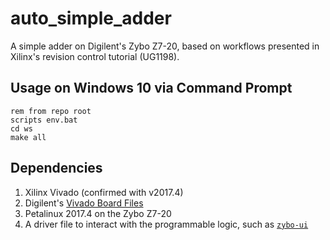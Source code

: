 # auto_simple_adder
A simple adder on Digilent's Zybo Z7-20, based on workflows presented in Xilinx's revision control tutorial (UG1198).

## Usage on Windows 10 via Command Prompt
```
rem from repo root
scripts env.bat
cd ws
make all
```

## Dependencies
1. Xilinx Vivado (confirmed with v2017.4)
2. Digilent's [Vivado Board Files](https://github.com/Digilent/vivado-boards)
3. Petalinux 2017.4 on the Zybo Z7-20
4. A driver file to interact with the programmable logic, such as [`zybo-ui`](https://bitbucket.org/zybo-2020/zybo-ui)